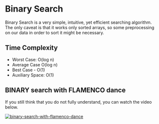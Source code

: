# Binary Search

Binary Search is a very simple, intuitive, yet efficient searching algorithm. The only caveat is that it works only sorted arrays, so some preprocessing on our data in order to sort it might be necessary.

## Time Complexity

- Worst Case: O(log n)
- Average Case O(log n)
- Best Case - O(1)
- Auxiliary Space: O(1)

## BINARY search with FLAMENCO dance

If you still think that you do not fully understand, you can watch the video below.

[![binary-search-with-flamenco-dance](https://img.youtube.com/vi/iP897Z5Nerk/0.jpg)](https://www.youtube.com/watch?v=iP897Z5Nerk)
